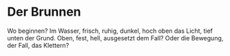 Der Brunnen
===========
Wo beginnen? Im Wasser, frisch, ruhig, dunkel, hoch oben das Licht, tief unten der Grund. Oben, fest, hell, ausgesetzt dem Fall? Oder die Bewegung, der Fall, das Klettern?